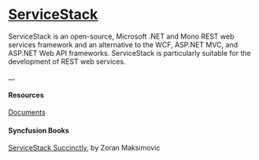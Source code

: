 # [ServiceStack](https://servicestack.net/)

ServiceStack is an open-source, Microsoft .NET and Mono REST web services framework and
an alternative to the WCF, ASP.NET MVC, and ASP.NET Web API frameworks. ServiceStack is
particularly suitable for the development of REST web services.

__

#### Resources
[Documents](http://docs.servicestack.net/)

#### Syncfusion Books
[ServiceStack Succinctly](http://files2.syncfusion.com/Downloads/Ebooks/ServiceStack_Succinctly.pdf), by Zoran Maksimovic
